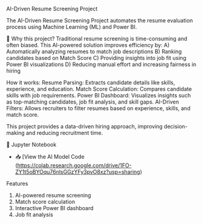 AI-Driven Resume Screening Project  


 The AI-Driven Resume Screening Project automates the resume evaluation process using Machine Learning (ML) and Power BI.

🔹 Why this project?
Traditional resume screening is time-consuming and often biased. This AI-powered solution improves efficiency by:
A) Automatically analyzing resumes to match job descriptions
B) Ranking candidates based on Match Score
C) Providing insights into job fit using Power BI visualizations
D) Reducing manual effort and increasing fairness in hiring

 How it works:
Resume Parsing: Extracts candidate details like skills, experience, and education.
Match Score Calculation: Compares candidate skills with job requirements.
Power BI Dashboard: Visualizes insights such as top-matching candidates, job fit analysis, and skill gaps.
AI-Driven Filters: Allows recruiters to filter resumes based on experience, skills, and match score.

This project provides a data-driven hiring approach, improving decision-making and reducing recruitment time.

📜 Jupyter Notebook  
- 📥 [View the AI Model Code (https://colab.research.google.com/drive/1FO-ZY1t5oBYOqu76nlsGGzYFy3pvO8xz?usp=sharing) 

 Features  
 1. AI-powered resume screening  
 2. Match score calculation  
 3. Interactive Power BI dashboard  
 4. Job fit analysis  


